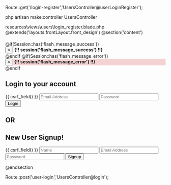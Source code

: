 Route::get('/login-register','UsersController@userLoginRegister');

php artisan make:controller UsersController


resources\views\users\login_register.blade.php
@extends('layouts.frontLayout.front_design')
@section('content')

<section id="form" style="margin-top:20px;"><!--form-->
	<div class="container">
		<div class="row">
			@if(Session::has('flash_message_success'))
	            <div class="alert alert-success alert-block">
	                <button type="button" class="close" data-dismiss="alert">×</button> 
	                    <strong>{!! session('flash_message_success') !!}</strong>
	            </div>
	        @endif
	        @if(Session::has('flash_message_error'))
	            <div class="alert alert-error alert-block" style="background-color:#f4d2d2">
	                <button type="button" class="close" data-dismiss="alert">×</button> 
	                    <strong>{!! session('flash_message_error') !!}</strong>
	            </div>
    		@endif  
			<div class="col-sm-4 col-sm-offset-1">
				<div class="login-form"><!--login form-->
					<h2>Login to your account</h2>
					<form id="loginForm" name="loginForm" action="{{ url('/user-login') }}" method="POST">{{ csrf_field() }}
						<input name="email" type="email" placeholder="Email Address" />
						<input name="password" type="password" placeholder="Password" />
						<!-- <span>
							<input type="checkbox" class="checkbox"> 
							Keep me signed in
						</span> -->
						<button type="submit" class="btn btn-default">Login</button>
					</form>
				</div><!--/login form-->
			</div>
			<div class="col-sm-1">
				<h2 class="or">OR</h2>
			</div>
			<div class="col-sm-4">
				<div class="signup-form"><!--sign up form-->
					<h2>New User Signup!</h2>
					<form id="registerForm" name="registerForm" action="{{ url('/user-register') }}" method="POST">{{ csrf_field() }}
						<input id="name" name="name" type="text" placeholder="Name"/>
						<input id="email" name="email" type="email" placeholder="Email Address"/>
						<input id="myPassword" name="password" type="password" placeholder="Password"/>
						<button type="submit" class="btn btn-default">Signup</button>
					</form>
				</div><!--/sign up form-->
			</div>
		</div>
	</div>
</section><!--/form-->

@endsection


Route::post('user-login','UsersController@login');





